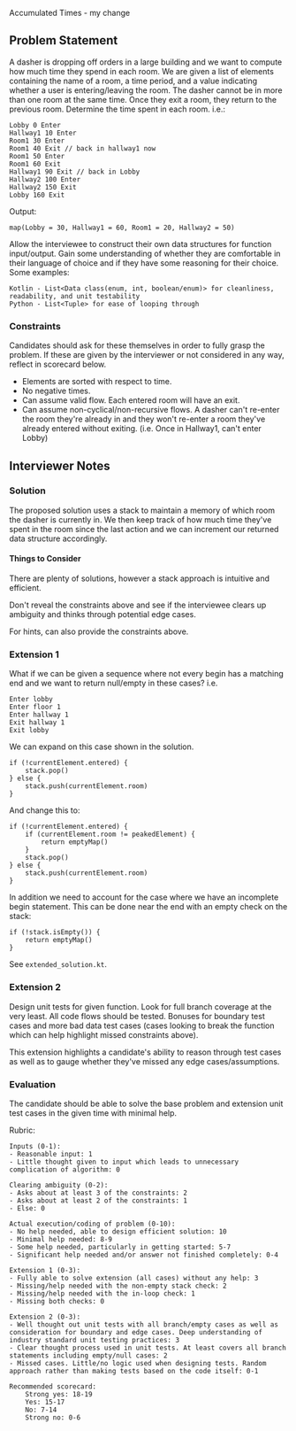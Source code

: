  Accumulated Times - my change

## Problem Statement

A dasher is dropping off orders in a large building and we want to
 compute how much time they spend in each room. We are given a list of elements containing the name of a room, a time period, and a value
indicating whether a user is entering/leaving the room. The dasher cannot be in more than one room
at the same time. Once they exit a room, they return to the previous room. Determine the time spent in each room.
i.e.: 
```
Lobby 0 Enter
Hallway1 10 Enter
Room1 30 Enter
Room1 40 Exit // back in hallway1 now
Room1 50 Enter
Room1 60 Exit
Hallway1 90 Exit // back in Lobby
Hallway2 100 Enter
Hallway2 150 Exit
Lobby 160 Exit
```

Output:
```
map(Lobby = 30, Hallway1 = 60, Room1 = 20, Hallway2 = 50)
```

Allow the interviewee to construct their own data structures for function input/output.
Gain some understanding of whether they are comfortable in their language of choice and if they have
some reasoning for their choice.
Some examples:
```
Kotlin - List<Data class(enum, int, boolean/enum)> for cleanliness, readability, and unit testability
Python - List<Tuple> for ease of looping through
```

### Constraints

Candidates should ask for these themselves in order to fully grasp the problem.
If these are given by the interviewer or not considered in any way, reflect in scorecard below.

- Elements are sorted with respect to time.
- No negative times.
- Can assume valid flow. Each entered room will have an exit.
- Can assume non-cyclical/non-recursive flows. A dasher can't re-enter the room 
they're already in and they won't re-enter a room they've already entered without exiting. (i.e. Once in Hallway1, can't enter Lobby)

## Interviewer Notes

### Solution
The proposed solution uses a stack to maintain a memory of which room the dasher is currently in.
We then keep track of how much time they've spent in the room since the last action and we can increment
our returned data structure accordingly.

#### Things to Consider

There are plenty of solutions, however a stack approach is intuitive and efficient.

Don't reveal the constraints above and see if the interviewee clears up ambiguity and thinks through potential edge cases.

For hints, can also provide the constraints above.

### Extension 1

What if we can be given a sequence where not every begin has a matching end and we want to return null/empty in these cases?
i.e.
```
Enter lobby
Enter floor 1
Enter hallway 1
Exit hallway 1
Exit lobby
```

We can expand on this case shown in the solution.
```
if (!currentElement.entered) {
    stack.pop()
} else {
    stack.push(currentElement.room)
}
```

And change this to: 
```
if (!currentElement.entered) {
    if (currentElement.room != peakedElement) {
        return emptyMap()
    }
    stack.pop()
} else {
    stack.push(currentElement.room)
}
```

In addition we need to account for the case where we have an incomplete begin statement.
This can be done near the end with an empty check on the stack: 
```
if (!stack.isEmpty()) {
    return emptyMap()
}
```

See `extended_solution.kt`.
### Extension 2

Design unit tests for given function. Look for full branch coverage at the very least. 
All code flows should be tested. Bonuses for boundary test cases and more bad data test cases (cases looking to
break the function which can help highlight missed constraints above). 

This extension highlights a candidate's ability to reason through test cases as well as
to gauge whether they've missed any edge cases/assumptions. 

### Evaluation

The candidate should be able to solve the base problem and extension unit test cases in the given time with minimal help.

Rubric:
```
Inputs (0-1):
- Reasonable input: 1
- Little thought given to input which leads to unnecessary complication of algorithm: 0

Clearing ambiguity (0-2):
- Asks about at least 3 of the constraints: 2
- Asks about at least 2 of the constraints: 1
- Else: 0

Actual execution/coding of problem (0-10):
- No help needed, able to design efficient solution: 10
- Minimal help needed: 8-9
- Some help needed, particularly in getting started: 5-7
- Significant help needed and/or answer not finished completely: 0-4

Extension 1 (0-3):
- Fully able to solve extension (all cases) without any help: 3
- Missing/help needed with the non-empty stack check: 2
- Missing/help needed with the in-loop check: 1
- Missing both checks: 0

Extension 2 (0-3): 
- Well thought out unit tests with all branch/empty cases as well as consideration for boundary and edge cases. Deep understanding of industry standard unit testing practices: 3
- Clear thought process used in unit tests. At least covers all branch statements including empty/null cases: 2
- Missed cases. Little/no logic used when designing tests. Random approach rather than making tests based on the code itself: 0-1

Recommended scorecard:
    Strong yes: 18-19
    Yes: 15-17
    No: 7-14
    Strong no: 0-6
```
